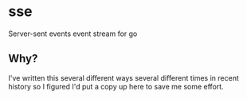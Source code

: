# sse
Server-sent events event stream for go

## Why?
I've written this several different ways several different times in recent history so I figured I'd put a copy up here to save me some effort.
